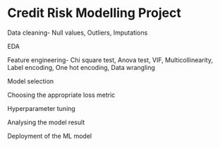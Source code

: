 # Credit Risk Modelling Project

Data cleaning- Null values, Outliers, Imputations

EDA

Feature engineering- Chi square test, Anova test, VIF, Multicollinearity, Label encoding, One hot encoding, Data wrangling

Model selection

Choosing the appropriate loss metric

Hyperparameter tuning

Analysing the model result

Deployment of the ML model
